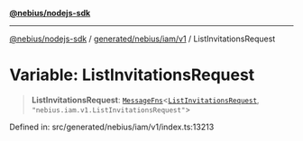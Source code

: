 [**@nebius/nodejs-sdk**](../../../../../README.md)

---

[@nebius/nodejs-sdk](../../../../../README.md) / [generated/nebius/iam/v1](../README.md) / ListInvitationsRequest

# Variable: ListInvitationsRequest

> **ListInvitationsRequest**: [`MessageFns`](../../../../../runtime/protos/core/interfaces/MessageFns.md)\<[`ListInvitationsRequest`](../interfaces/ListInvitationsRequest.md), `"nebius.iam.v1.ListInvitationsRequest"`\>

Defined in: src/generated/nebius/iam/v1/index.ts:13213
